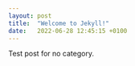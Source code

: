 ```yaml
---
layout: post
title:  "Welcome to Jekyll!"
date:   2022-06-28 12:45:15 +0100
---
```

Test post for no category.